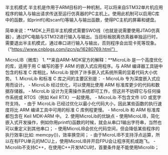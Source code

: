 半主机模式
半主机是作用于ARM目标的一种机制，可以将来自STM32单片机应用程序的输入与输出请求传送至运行仿真器的PC主机上。使用此机制可以启用C库中的函数，如printf()和scanf()等输入与输出函数，使得PC主机的屏幕和键盘。

简单来说：**MDK上开启半主机模式需要SWO线（也就是说需要使用JTAG仿真器），通过PC电脑与STM32进行输入与输出。当目标板脱离仿真器单独运行时，需要退出半主机模式，通过串口进行输入与输出，否则程序会出现卡死等现象。（“https://www.cnblogs.com/jzcn/p/16280769.html”）

MicroLIB（微库）
	1. **来自ARM-MDK官方的解释：**MicroLib 是一个高度优化的库，适用于用 C 编写的基于 ARM 的嵌入式应用程序。与 ARM 编译器工具链中包含的标准 C 库相比，MicroLib 提供了许多嵌入式系统所需的显着代码大小优势。
	1. MicroLib 和标准 C 库之间的主要区别是：
		- MicroLib 专为深度嵌入式应用而设计。
		- MicroLib 经过优化，可以使用比使用 ARM 标准库更少的代码和数据存储器。
		- MicroLib 设计为无需操作系统即可工作，但这并不妨碍它与任何操作系统或 RTOS（例如 Keil RTX）一起使用。
		- MicroLib 不包含文件 I/O 或宽字符支持。
		- 由于 MicroLib 已经过优化以最小化代码大小，因此某些函数的执行速度将比 ARM 编译工具中可用的标准 C 库例程更慢。
		- MicroLib 和 ARM 标准库都包含在 Keil MDK-ARM 中。
	2. 使用MicroLib的优缺点
		- 使用MicroLIB，简化嵌入式开发操作，例如你用printf()函数的时候，就会从串口1输出字符串，当然也可以重定义到其他串口；
		- 使用MicroLIB会优化代码空间，但会降低某些程序的执行效率(比如: memcpy())，效率换空间；
		- 由于MicroLIB不支持浮点运算，所以在有FPU单元的MCU上，使用MicroLIB并开启FPU会让程序死机或跑飞。
		- Microlib不支持C++，在使用C++开发MCU时，首要条件是不能使用Microlib；